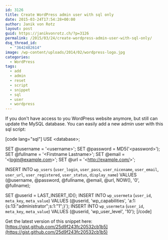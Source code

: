 ```yaml
---
id: 3126
title: Create WordPress admin user with sql only
date: 2015-03-24T17:54:28+00:00
author: Janik von Rotz
layout: post
guid: https://janikvonrotz.ch/?p=3126
permalink: /2015/03/24/create-wordpress-admin-user-with-sql-only/
dsq_thread_id:
  - "3642482614"
image: /wp-content/uploads/2014/02/wordpress-logo.jpg
categories:
  - WordPress
tags:
  - add
  - admin
  - reset
  - script
  - snippet
  - sql
  - user
  - wordpress
---
```

If you don't have access to you WordPress website anymore, but still can update the MySQL database. You can easily add a new admin user with this sql script:

[code lang="sql"]
USE &lt;database&gt;;
 
SET @username = '&lt;username&gt;';
SET @password = MD5('&lt;password&gt;');
SET @fullname = '&lt;Firstname Lastname&gt;';
SET @email = '&lt;login@example.com&gt;';
SET @url = '&lt;http://example.com/&gt;';
 
INSERT INTO `wp_users` (`user_login`, `user_pass`, `user_nicename`, `user_email`, `user_url`, `user_registered`, `user_status`, `display_name`) VALUES (@username, @password, @fullname, @email, @url, NOW(), '0', @fullname);
 
SET @userid = LAST_INSERT_ID();
INSERT INTO `wp_usermeta` (`user_id`, `meta_key`, `meta_value`) VALUES (@userid, 'wp_capabilities', 'a:1:{s:13:&quot;administrator&quot;;s:1:&quot;1&quot;;}');
INSERT INTO `wp_usermeta` (`user_id`, `meta_key`, `meta_value`) VALUES (@userid, 'wp_user_level', '10');
[/code]

Get the latest version of this snippet here: [https://gist.github.com/25d9f243fc20532cb1b5](https://gist.github.com/25d9f243fc20532cb1b5)